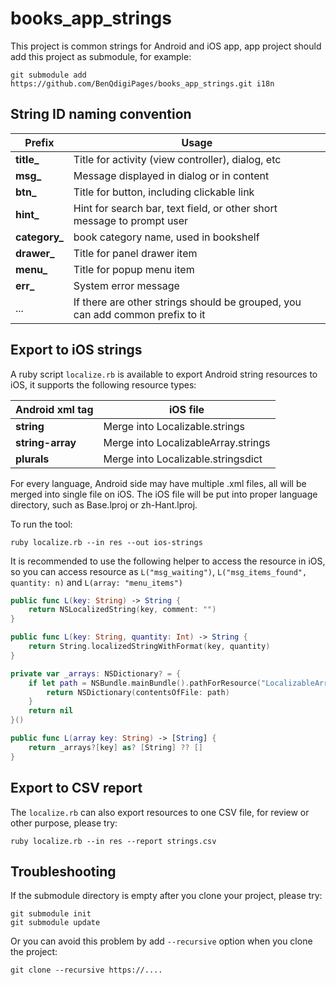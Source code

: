 books_app_strings
=================

This project is common strings for Android and iOS app, app project should add this project
as submodule, for example:

````
git submodule add https://github.com/BenQdigiPages/books_app_strings.git i18n
````

String ID naming convention
---------------------------

Prefix        | Usage
--------------|--------
**title_**    | Title for activity (view controller), dialog, etc
**msg_**      | Message displayed in dialog or in content
**btn_**      | Title for button, including clickable link
**hint_**     | Hint for search bar, text field, or other short message to prompt user
**category_** | book category name, used in bookshelf
**drawer_**   | Title for panel drawer item
**menu_**     | Title for popup menu item
**err_**      | System error message
...           | If there are other strings should be grouped, you can add common prefix to it

Export to iOS strings
---------------------

A ruby script `localize.rb` is available to export Android string resources to iOS, it supports
the following resource types:

Android xml tag  | iOS file
-----------------|-----------
**string**       | Merge into Localizable.strings
**string-array** | Merge into LocalizableArray.strings
**plurals**      | Merge into Localizable.stringsdict

For every language, Android side may have multiple .xml files, all will be merged into
single file on iOS. The iOS file will be put into proper language directory, such as Base.lproj
or zh-Hant.lproj.

To run the tool:

````
ruby localize.rb --in res --out ios-strings
````

It is recommended to use the following helper to access the resource in iOS,
so you can access resource as `L("msg_waiting")`, `L("msg_items_found", quantity: n)`
and `L(array: "menu_items")`


````swift
public func L(key: String) -> String {
    return NSLocalizedString(key, comment: "")
}

public func L(key: String, quantity: Int) -> String {
    return String.localizedStringWithFormat(key, quantity)
}

private var _arrays: NSDictionary? = {
    if let path = NSBundle.mainBundle().pathForResource("LocalizableArray", ofType: "strings") {
        return NSDictionary(contentsOfFile: path)
    }
    return nil
}()

public func L(array key: String) -> [String] {
    return _arrays?[key] as? [String] ?? []
}
````

Export to CSV report
--------------------

The `localize.rb` can also export resources to one CSV file, for review or other purpose, please try:

````
ruby localize.rb --in res --report strings.csv
````

Troubleshooting
---------------

If the submodule directory is empty after you clone your project, please try:

````
git submodule init
git submodule update
````

Or you can avoid this problem by add `--recursive` option when you clone the project:

````
git clone --recursive https://....
````

